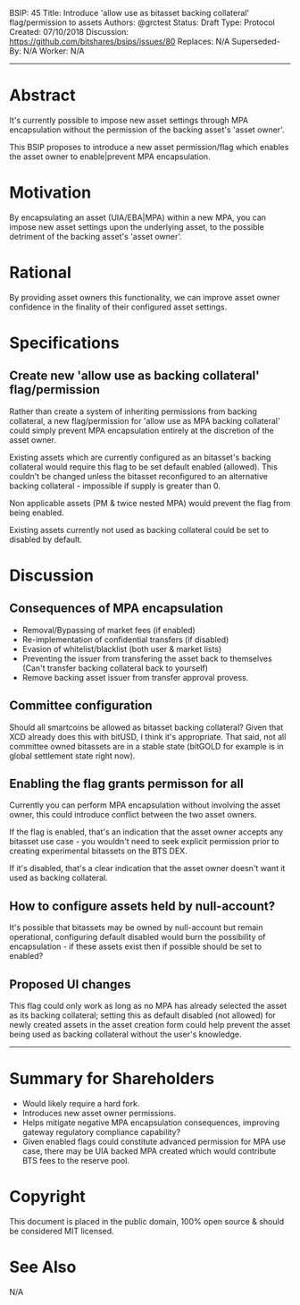 BSIP: 45
Title: Introduce 'allow use as bitasset backing collateral' flag/permission to assets
Authors: @grctest
Status: Draft
Type: Protocol
Created: 07/10/2018
Discussion:  https://github.com/bitshares/bsips/issues/80
Replaces: N/A
Superseded-By: N/A
Worker: N/A

---

# Abstract

It's currently possible to impose new asset settings through MPA encapsulation without the permission of the backing asset's 'asset owner'.

This BSIP proposes to introduce a new asset permission/flag which enables the asset owner to enable|prevent MPA encapsulation.

# Motivation

By encapsulating an asset (UIA/EBA|MPA) within a new MPA, you can impose new asset settings upon the underlying asset, to the possible detriment of the backing asset's 'asset owner'.

# Rational

By providing asset owners this functionality, we can improve asset owner confidence in the finality of their configured asset settings.

# Specifications

## Create new 'allow use as backing collateral' flag/permission

Rather than create a system of inheriting permissions from backing collateral, a new flag/permission for 'allow use as MPA backing collateral' could simply prevent MPA encapsulation entirely at the discretion of the asset owner.

Existing assets which are currently configured as an bitasset's backing collateral would require this flag to be set default enabled (allowed). This couldn't be changed unless the bitasset reconfigured to an alternative backing collateral - impossible if supply is greater than 0.

Non applicable assets (PM & twice nested MPA) would prevent the flag from being enabled.

Existing assets currently not used as backing collateral could be set to disabled by default.

# Discussion

## Consequences of MPA encapsulation

* Removal/Bypassing of market fees (if enabled)
* Re-implementation of confidential transfers (if disabled)
* Evasion of whitelist/blacklist (both user & market lists)
* Preventing the issuer from transfering the asset back to themselves (Can't transfer backing collateral back to yourself)
* Remove backing asset issuer from transfer approval provess.

## Committee configuration

Should all smartcoins be allowed as bitasset backing collateral? Given that XCD already does this with bitUSD, I think it's appropriate. That said, not all committee owned bitassets are in a stable state (bitGOLD for example is in global settlement state right now).

## Enabling the flag grants permisson for all

Currently you can perform MPA encapsulation without involving the asset owner, this could introduce conflict between the two asset owners.

If the flag is enabled, that's an indication that the asset owner accepts any bitasset use case - you wouldn't need to seek explicit permission prior to creating experimental bitassets on the BTS DEX. 

If it's disabled, that's a clear indication that the asset owner doesn't want it used as backing collateral.

## How to configure assets held by null-account?

It's possible that bitassets may be owned by null-account but remain operational, configuring default disabled would burn the possibility of encapsulation - if these assets exist then if possible should be set to enabled?

## Proposed UI changes

This flag could only work as long as no MPA has already selected the asset as its backing collateral; setting this as default disabled (not allowed) for newly created assets in the asset creation form could help prevent the asset being used as backing collateral without the user's knowledge.

---

# Summary for Shareholders

* Would likely require a hard fork.
* Introduces new asset owner permissions.
* Helps mitigate negative MPA encapsulation consequences, improving gateway regulatory compliance capability?
* Given enabled flags could constitute advanced permission for MPA use case, there may be UIA backed MPA created which would contribute BTS fees to the reserve pool.

# Copyright

This document is placed in the public domain, 100% open source & should be considered MIT licensed.

# See Also

N/A
